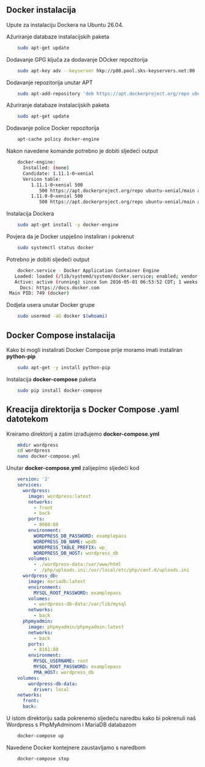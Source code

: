 ## Docker instalacija

Upute za instalaciju Dockera na Ubuntu 26.04.

Ažuriranje databaze instalacijskih paketa

```bash
	sudo apt-get update
``` 

Dodavanje GPG ključa za dodavanje DOcker repozitorija

```bash
	sudo apt-key adv --keyserver hkp://p80.pool.sks-keyservers.net:80 --recv-keys 58118E89F3A912897C070ADBF76221572C52609D
``` 

Dodavanje repozitorija unutar APT

```bash
	sudo apt-add-repository 'deb https://apt.dockerproject.org/repo ubuntu-xenial main'
``` 

Ažuriranje databaze instalacijskih paketa

```bash
	sudo apt-get update
``` 

Dodavanje police Docker repozitorija

```bash
	apt-cache policy docker-engine
``` 

Nakon navedene komande potrebno je dobiti sljedeći output

```bash
	docker-engine:
	  Installed: (none)
	  Candidate: 1.11.1-0~xenial
	  Version table:
	     1.11.1-0~xenial 500
	        500 https://apt.dockerproject.org/repo ubuntu-xenial/main amd64 Packages
	     1.11.0-0~xenial 500
	        500 https://apt.dockerproject.org/repo ubuntu-xenial/main amd64 Packages
```

Instalacija Dockera
```bash
	sudo apt-get install -y docker-engine
```

Povjera da je Docker uspješno instaliran i pokrenut

```bash
	sudo systemctl status docker
```

Potrebno je dobiti sljedeći output

```bash
	docker.service - Docker Application Container Engine
   Loaded: loaded (/lib/systemd/system/docker.service; enabled; vendor preset: enabled)
   Active: active (running) since Sun 2016-05-01 06:53:52 CDT; 1 weeks 3 days ago
     Docs: https://docs.docker.com
 Main PID: 749 (docker)
```

Dodjela usera unutar Docker grupe

```bash
	sudo usermod -aG docker $(whoami)
```

## Docker Compose instalacija

Kako bi mogli instalirati Docker Compose prije moramo imati instaliran **python-pip**

```bash
	sudo apt-get -y install python-pip
```

Instalacija **docker-compose** paketa

```bash
	sudo pip install docker-compose
```

## Kreacija direktorija s Docker Compose **.yaml** datotekom

Kreiramo direktorij a zatim izrađujemo **docker-compose.yml**

```bash
	mkdir wordpress
	cd wordpress
	nano docker-compose.yml
```

Unutar **docker-compose.yml** zalijepimo sljedeći kod 

```yaml
	version: '2'
	services:
	  wordpress:
	    image: wordpress:latest
	    networks:
	      - front
	      - back
	    ports:
	      - 8080:80
	    environment:
	      WORDPRESS_DB_PASSWORD: examplepass
	      WORDPRESS_DB_NAME: wpdb
	      WORDPRESS_TABLE_PREFIX: wp_
	      WORDPRESS_DB_HOST: wordpress_db
	    volumes:
	      - ./wordpress-data:/var/www/html
	      - ./php/uploads.ini:/usr/local/etc/php/conf.d/uploads.ini
	  wordpress_db:
	    image: mariadb:latest
	    environment:
	      MYSQL_ROOT_PASSWORD: examplepass
	    volumes:
	      - wordpress-db-data:/var/lib/mysql
	    networks:
	      - back
	  phpmyadmin:
	    image: phpmyadmin/phpmyadmin:latest
	    networks:
	      - back
	    ports:
	      - 8181:80
	    environment:
	      MYSQL_USERNAME: root
	      MYSQL_ROOT_PASSWORD: examplepass
	      PMA_HOST: wordpress_db
	volumes:
	    wordpress-db-data:
	      driver: local
	networks:
	  front:
	  back:
```

U istom direktoriju sada pokrenemo sljedeću naredbu kako bi pokrenuli naš Wordpress s PhpMyAdminom i MariaDB databazom

```bash
	docker-compose up
```

Navedene Docker kontejnere zaustavljamo s naredbom 

```bash
	docker-compose stop
```